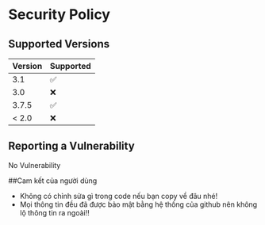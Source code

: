# Security Policy

## Supported Versions

| Version | Supported          |
| ------- | ------------------ |
| 3.1     | :white_check_mark: |
| 3.0     | :x:                |
| 3.7.5   | :white_check_mark: |
| < 2.0   | :x:                |

## Reporting a Vulnerability

No Vulnerability

##Cam kết của người dùng
- Không có chỉnh sửa gì trong code nếu bạn copy về đâu nhé!
- Mọi thông tin đều đã được bảo mật bằng hệ thống của github nên không lộ thông tin ra ngoài!!
